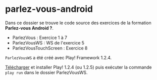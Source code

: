 parlez-vous-android
===================

Dans ce dossier se trouve le code source des exercices de la formation **Parlez-vous Android ?**.

- ParlezVous : Exercice 1 à 7
- ParlezVousWS : WS de l'exercice 5
- ParlezVousTouchScreen : Exercice 8

`ParlezVousWS` a été créé avec Play! Framework 1.2.4. 

[Télécharger](http://www.playframework.org/download) et installer Play! 1.2.4 (ou 1.2.5) puis exécuter la commande `play run` dans le dossier ParlezVousWS.





